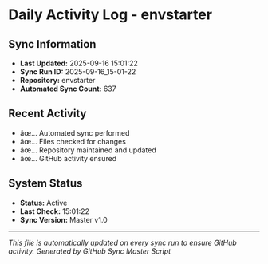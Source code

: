 ﻿# Daily Activity Log - envstarter

## Sync Information
- **Last Updated:** 2025-09-16 15:01:22
- **Sync Run ID:** 2025-09-16_15-01-22
- **Repository:** envstarter
- **Automated Sync Count:** 637

## Recent Activity
- âœ… Automated sync performed
- âœ… Files checked for changes
- âœ… Repository maintained and updated
- âœ… GitHub activity ensured

## System Status
- **Status:** Active
- **Last Check:** 15:01:22
- **Sync Version:** Master v1.0

---
*This file is automatically updated on every sync run to ensure GitHub activity.*
*Generated by GitHub Sync Master Script*
